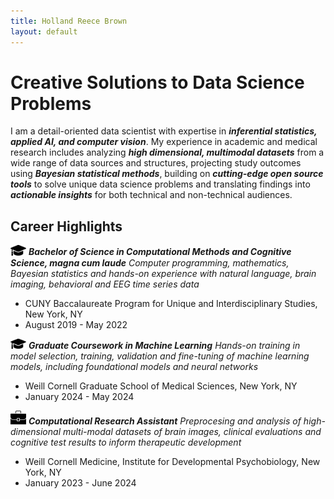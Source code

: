```yaml
---
title: Holland Reece Brown
layout: default
---
```


# Creative Solutions to Data Science Problems
I am a detail-oriented data scientist with expertise in **_inferential statistics, applied AI, and computer vision_**. My experience in academic and medical research includes analyzing **_high dimensional, multimodal datasets_** from a wide range of data sources and structures, projecting study outcomes using **_Bayesian statistical methods_**, building on **_cutting-edge open source tools_** to solve unique data science problems and translating findings into **_actionable insights_** for both technical and non-technical audiences.

## Career Highlights
<img src="images/grad-cap.png" alt="School" width="25"> **_Bachelor of Science in Computational Methods and Cognitive Science, magna cum laude_**
*Computer programming, mathematics, Bayesian statistics and hands-on experience with natural language, brain imaging, behavioral and EEG time series data*
- CUNY Baccalaureate Program for Unique and Interdisciplinary Studies, New York, NY
- August 2019 - May 2022

<img src="images/grad-cap.png" alt="School" width="25"> **_Graduate Coursework in Machine Learning_**
*Hands-on training in model selection, training, validation and fine-tuning of machine learning models, including foundational models and neural networks*
- Weill Cornell Graduate School of Medical Sciences, New York, NY
- January 2024 - May 2024

<img src="images/briefcase.jpg" alt="Work" width="25"> **_Computational Research Assistant_**
*Preprocesing and analysis of high-dimensional multi-modal datasets of brain images, clinical evaluations and cognitive test results to inform therapeutic development*
- Weill Cornell Medicine, Institute for Developmental Psychobiology, New York, NY
- January 2023 - June 2024
